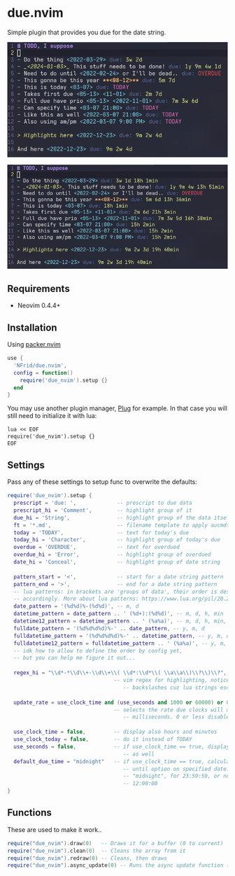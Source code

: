 # due.nvim

Simple plugin that provides you due for the date string.

![Example](img/ex1.png)

![Example with clock](img/ex2.png)

## Requirements

- Neovim 0.4.4+

## Installation

Using [packer.nvim](https://github.com/wbthomason/packer.nvim)

```lua
use {
  'NFrid/due.nvim',
  config = function()
    require('due_nvim').setup {}
  end
}
```

You may use another plugin manager, [Plug](https://github.com/junegunn/vim-plug)
for example. In that case you will still need to initialize it with lua:

```vim
lua << EOF
require('due_nvim').setup {}
EOF
```

## Settings

Pass any of these settings to setup func to overwrite the defaults:

```lua
require('due_nvim').setup {
  prescript = 'due: ',             -- prescript to due data
  prescript_hi = 'Comment',        -- highlight group of it
  due_hi = 'String',               -- highlight group of the data itself
  ft = '*.md',                     -- filename template to apply aucmds :)
  today = 'TODAY',                 -- text for today's due
  today_hi = 'Character',          -- highlight group of today's due
  overdue = 'OVERDUE',             -- text for overdued
  overdue_hi = 'Error',            -- highlight group of overdued
  date_hi = 'Conceal',             -- highlight group of date string

  pattern_start = '<',             -- start for a date string pattern
  pattern_end = '>',               -- end for a date string pattern
  -- lua patterns: in brackets are 'groups of data', their order is described
  -- accordingly. More about lua patterns: https://www.lua.org/pil/20.2.html
  date_pattern = '(%d%d)%-(%d%d)', -- m, d
  datetime_pattern = date_pattern .. ' (%d+):(%d%d)', -- m, d, h, min
  datetime12_pattern = datetime_pattern .. ' (%a%a)', -- m, d, h, min, am/pm
  fulldate_pattern = '(%d%d%d%d)%-' .. date_pattern, -- y, m, d
  fulldatetime_pattern = '(%d%d%d%d)%-' .. datetime_pattern, -- y, m, d, h, min
  fulldatetime12_pattern = fulldatetime_pattern .. ' (%a%a)', -- y, m, d, h, min, am/pm
  -- idk how to allow to define the order by config yet,
  -- but you can help me figure it out...

  regex_hi = "\\d*-*\\d\\+-\\d\\+\\( \\d*:\\d*\\( \\a\\a\\)\\?\\)\\?",
                                  -- vim regex for highlighting, notice double
                                     -- backslashes cuz lua strings escaping

  update_rate = use_clock_time and (use_seconds and 1000 or 60000) or 0,
                                  -- selects the rate due clocks will update in
                                     -- milliseconds. 0 or less disables it

  use_clock_time = false,         -- display also hours and minutes
  use_clock_today = false,        -- do it instead of TODAY
  use_seconds = false,            -- if use_clock_time == true, display seconds
                                     -- as well
  default_due_time = "midnight"   -- if use_clock_time == true, calculate time
                                     -- until option on specified date. Accepts
                                     -- "midnight", for 23:59:59, or noon, for
                                     -- 12:00:00
}
```

## Functions

These are used to make it work..

```lua
require("due_nvim").draw(0)   -- Draws it for a buffer (0 to current)
require("due_nvim").clean(0)  -- Cleans the array from it
require("due_nvim").redraw(0) -- Cleans, then draws
require("due_nvim").async_update(0) -- Runs the async update function (needs update_rate > 0)
```
